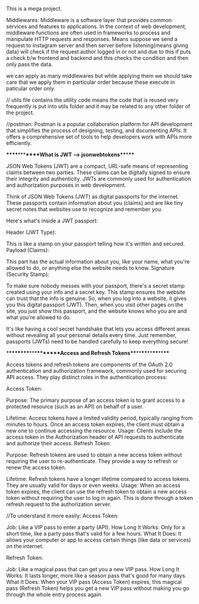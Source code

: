 This is a mega project.

Middlewares: Middleware is a software layer that provides common services and features to applications. In the context of web development, middleware functions are often used in frameworks to process and manipulate HTTP requests and responses. Means suppose we send a request to instagram server and then server before listening(means giving data) will check if the request author logged in or not and due to this if puts a check b/w frontend and backend and this checks the condition and then only pass the data.

we can apply as many middlewares but while applying them we should take care that we apply them in particular order because these execute in paticular order only.

// utils file contains the utility code means the code that is reused very frequently is put into utils folder and it may be related to any other folder of the project.

//postman:
Postman is a popular collaboration platform for API development that simplifies the process of designing, testing, and documenting APIs. It offers a comprehensive set of tools to help developers work with APIs more efficiently.

******\*\*\*\*******\*\*\*******\*\*\*\*******What is JWT --> jsonwebtokens******\*\*******\*******\*\*******

JSON Web Tokens (JWT) are a compact, URL-safe means of representing claims between two parties. These claims can be digitally signed to ensure their integrity and authenticity. JWTs are commonly used for authentication and authorization purposes in web development. 

 Think of JSON Web Tokens (JWT) as digital passports for the internet. These passports contain information about you (claims) and are like tiny secret notes that websites use to recognize and remember you.

Here's what's inside a JWT passport:

Header (JWT Type):

This is like a stamp on your passport telling how it's written and secured.
Payload (Claims):

This part has the actual information about you, like your name, what you're allowed to do, or anything else the website needs to know.
Signature (Security Stamp):

To make sure nobody messes with your passport, there's a secret stamp created using your info and a secret key. This stamp ensures the website can trust that the info is genuine.
So, when you log into a website, it gives you this digital passport (JWT). Then, when you visit other pages on the site, you just show this passport, and the website knows who you are and what you're allowed to do.

It's like having a cool secret handshake that lets you access different areas without revealing all your personal details every time. Just remember, passports (JWTs) need to be handled carefully to keep everything secure!


\***\*\*\*\*\*\*\***\*\*\***\*\*\*\*\*\*\***Access and Refresh Tokens**\*\***\*\***\*\***\*\***\*\***\*\***\*\***

Access tokens and refresh tokens are components of the OAuth 2.0 authentication and authorization framework, commonly used for securing API access. They play distinct roles in the authentication process:

Access Token:

Purpose: The primary purpose of an access token is to grant access to a protected resource (such as an API) on behalf of a user.

Lifetime: Access tokens have a limited validity period, typically ranging from minutes to hours. Once an access token expires, the client must obtain a new one to continue accessing the resource.
Usage: Clients include the access token in the Authorization header of API requests to authenticate and authorize their access.
Refresh Token:

Purpose: Refresh tokens are used to obtain a new access token without requiring the user to re-authenticate. They provide a way to refresh or renew the access token.

Lifetime: Refresh tokens have a longer lifetime compared to access tokens. They are usually valid for days or even weeks.
Usage: When an access token expires, the client can use the refresh token to obtain a new access token without requiring the user to log in again. This is done through a token refresh request to the authorization server.

//To understand it more easily:
Access Token:

Job: Like a VIP pass to enter a party (API).
How Long It Works: Only for a short time, like a party pass that's valid for a few hours.
What It Does: It allows your computer or app to access certain things (like data or services) on the internet.

Refresh Token:

Job: Like a magical pass that can get you a new VIP pass.
How Long It Works: It lasts longer, more like a season pass that's good for many days.
What It Does: When your VIP pass (Access Token) expires, this magical pass (Refresh Token) helps you get a new VIP pass without making you go through the whole entry process again.
